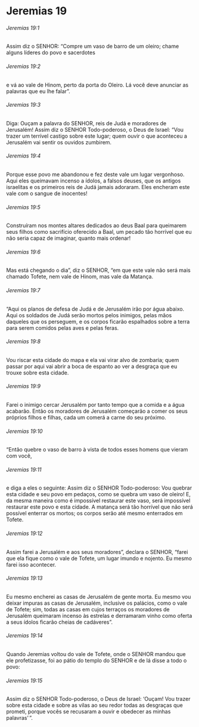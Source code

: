 # Jeremias 19

###### Jeremias 19:1

Assim diz o SENHOR: “Compre um vaso de barro de um oleiro; chame alguns líderes do povo e sacerdotes

###### Jeremias 19:2

e vá ao vale de Hinom, perto da porta do Oleiro. Lá você deve anunciar as palavras que eu lhe falar”.

###### Jeremias 19:3

Diga: Ouçam a palavra do SENHOR, reis de Judá e moradores de Jerusalém! Assim diz o SENHOR Todo-poderoso, o Deus de Israel: “Vou trazer um terrível castigo sobre este lugar; quem ouvir o que aconteceu a Jerusalém vai sentir os ouvidos zumbirem.

###### Jeremias 19:4

Porque esse povo me abandonou e fez deste vale um lugar vergonhoso. Aqui eles queimavam incenso a ídolos, a falsos deuses, que os antigos israelitas e os primeiros reis de Judá jamais adoraram. Eles encheram este vale com o sangue de inocentes!

###### Jeremias 19:5

Construíram nos montes altares dedicados ao deus Baal para queimarem seus filhos como sacrifício oferecido a Baal, um pecado tão horrível que eu não seria capaz de imaginar, quanto mais ordenar!

###### Jeremias 19:6

Mas está chegando o dia”, diz o SENHOR, “em que este vale não será mais chamado Tofete, nem vale de Hinom, mas vale da Matança.

###### Jeremias 19:7

“Aqui os planos de defesa de Judá e de Jerusalém irão por água abaixo. Aqui os soldados de Judá serão mortos pelos inimigos, pelas mãos daqueles que os perseguem, e os corpos ficarão espalhados sobre a terra para serem comidos pelas aves e pelas feras.

###### Jeremias 19:8

Vou riscar esta cidade do mapa e ela vai virar alvo de zombaria; quem passar por aqui vai abrir a boca de espanto ao ver a desgraça que eu trouxe sobre esta cidade.

###### Jeremias 19:9

Farei o inimigo cercar Jerusalém por tanto tempo que a comida e a água acabarão. Então os moradores de Jerusalém começarão a comer os seus próprios filhos e filhas, cada um comerá a carne do seu próximo.

###### Jeremias 19:10

“Então quebre o vaso de barro à vista de todos esses homens que vieram com você,

###### Jeremias 19:11

e diga a eles o seguinte: Assim diz o SENHOR Todo-poderoso: Vou quebrar esta cidade e seu povo em pedaços, como se quebra um vaso de oleiro! E, da mesma maneira como é impossível restaurar este vaso, será impossível restaurar este povo e esta cidade. A matança será tão horrível que não será possível enterrar os mortos; os corpos serão até mesmo enterrados em Tofete.

###### Jeremias 19:12

Assim farei a Jerusalém e aos seus moradores”, declara o SENHOR, “farei que ela fique como o vale de Tofete, um lugar imundo e nojento. Eu mesmo farei isso acontecer.

###### Jeremias 19:13

Eu mesmo encherei as casas de Jerusalém de gente morta. Eu mesmo vou deixar impuras as casas de Jerusalém, inclusive os palácios, como o vale de Tofete; sim, todas as casas em cujos terraços os moradores de Jerusalém queimaram incenso às estrelas e derramaram vinho como oferta a seus ídolos ficarão cheias de cadáveres”.

###### Jeremias 19:14

Quando Jeremias voltou do vale de Tofete, onde o SENHOR mandou que ele profetizasse, foi ao pátio do templo do SENHOR e de lá disse a todo o povo:

###### Jeremias 19:15

Assim diz o SENHOR Todo-poderoso, o Deus de Israel: ‘Ouçam! Vou trazer sobre esta cidade e sobre as vilas ao seu redor todas as desgraças que prometi, porque vocês se recusaram a ouvir e obedecer as minhas palavras’ ”.

